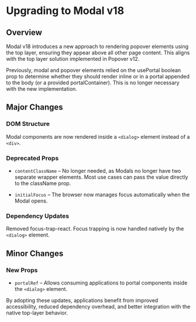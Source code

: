 # Upgrading to Modal v18

## Overview

Modal v18 introduces a new approach to rendering popover elements using the top layer, ensuring they appear above all other page content. This aligns with the top layer solution implemented in Popover v12.

Previously, modal and popover elements relied on the usePortal boolean prop to determine whether they should render inline or in a portal appended to the body (or a provided portalContainer). This is no longer necessary with the new implementation.

## Major Changes

### DOM Structure

Modal components are now rendered inside a `<dialog>` element instead of a `<div>`.

### Deprecated Props

- `contentClassName` – No longer needed, as Modals no longer have two separate wrapper elements. Most use cases can pass the value directly to the className prop.

- `initialFocus` – The browser now manages focus automatically when the Modal opens.

### Dependency Updates

Removed focus-trap-react. Focus trapping is now handled natively by the `<dialog>` element.

## Minor Changes

### New Props

- `portalRef` – Allows consuming applications to portal components inside the `<dialog>` element.

By adopting these updates, applications benefit from improved accessibility, reduced dependency overhead, and better integration with the native top-layer behavior.
